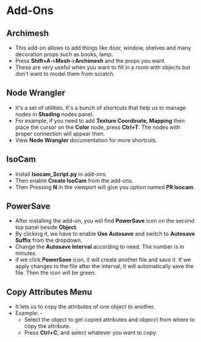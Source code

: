 # Add-Ons

## Archimesh
* This add-on allows to add things like door, window, shelves and many decoration props such as books, lamp.
* Press **Shift+A**->**Mesh**->**Archimesh** and the props you want.
* These are very useful when you want to fill in a room with objects but don't want to model them from scratch. 


## Node Wrangler
* It's a set of utilities. It's a bunch of shortcuts that help us to manage nodes in **Shading** nodes panel.
* For example, if you need to add **Texture Coordinate, Mapping** then place the cursor on the **Color** node, press **Ctrl+T**. The nodes with proper connection will appear then.
* View **Node Wrangler** documentation for more shortcuts.


## IsoCam 
* Install **Isocam_Script.py** in add-ons.
* Then enable **Create IsoCam** from the add-ons.
* Then Pressing **N** in the viewport will give you option named **PR Isocam**.

## PowerSave
* After installing the add-on, you will find **PowerSave** icon on the second top panel beside **Object**.
* By clicking it, we have to enable **Use Autosave** and switch to **Autosave Suffix** from the dropdown.
* Change the **Autosave Interval** according to need. The number is in minutes.
* if we click **PowerSave** icon, it will create another file and save it. If we apply changes to the file after the interval, it will automatically save the file. Then the icon will be green.


## Copy Attributes Menu
* It lets us to copy the attributes of one object to another.
* Example: - 
    * Select the object to get copied attributes and objecct from where to copy the attribute.
    * Press **Ctrl+C**, and select whatever you want to copy.  



